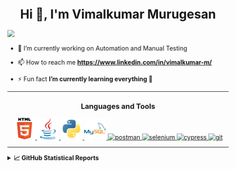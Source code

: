 <h1 align="center">Hi 👋, I'm Vimalkumar Murugesan</h1>

![](https://readme-typing-svg.herokuapp.com?font=Sriracha&color=D2D86E&lines=I'm+a+Test+Engineer)

- 🔭 I’m currently working on Automation and Manual Testing

- 📫 How to reach me **https://www.linkedin.com/in/vimalkumar-m/**

- ⚡ Fun fact **I’m currently learning everything 🤣**
---

<h3 align="center">Languages and Tools</h3>

<p align="center"> 
<a href="https://www.w3.org/html/" target="_blank" rel="noreferrer"> <img src="https://raw.githubusercontent.com/devicons/devicon/master/icons/html5/html5-original-wordmark.svg" alt="html5" width="50" height="50"/> </a> 
<a href="https://developer.mozilla.org/en-US/docs/Glossary/Java" target="_blank" rel="noreferrer"> <img src="https://raw.githubusercontent.com/devicons/devicon/master/icons/java/java-original.svg" alt="java" width="50" height="50"/> </a> 
<a href="https://www.python.org" target="_blank" rel="noreferrer"> <img src="https://raw.githubusercontent.com/devicons/devicon/master/icons/python/python-original.svg" alt="python" width="50" height="50"/> </a> 
<a href="https://www.mysql.com/" target="_blank" rel="noreferrer"> <img src="https://raw.githubusercontent.com/devicons/devicon/master/icons/mysql/mysql-original-wordmark.svg" alt="mysql" width="50" height="50"/> </a> 
<a href="https://postman.com" target="_blank" rel="noreferrer"> <img src="https://www.vectorlogo.zone/logos/getpostman/getpostman-icon.svg" alt="postman" width="50" height="50"/> </a> 
<a href="https://www.selenium.dev" target="_blank" rel="noreferrer"> <img src="https://raw.githubusercontent.com/detain/svg-logos/780f25886640cef088af994181646db2f6b1a3f8/svg/selenium-logo.svg" alt="selenium" width="50" height="50"/> </a> 
<a href="https://www.cypress.io" target="_blank" rel="noreferrer"> <img src="https://raw.githubusercontent.com/simple-icons/simple-icons/6e46ec1fc23b60c8fd0d2f2ff46db82e16dbd75f/icons/cypress.svg" alt="cypress" width="50" height="50"/> </a>
<a href="https://git-scm.com/" target="_blank" rel="noreferrer"> <img src="https://www.vectorlogo.zone/logos/git-scm/git-scm-icon.svg" alt="git" width="50" height="50"/> </a> 
</p>

  ---
  
<details>
  <summary><strong>📈 GitHub Statistical Reports</strong></summary>
  <br>
  <table>
    <tr>
      <td colspan="2" align="center">
        <img align="center" src="https://github-readme-stats.vercel.app/api/top-langs?username=itsVimalkumaR&show_icons=true&theme=tokyonight" alt="Top Languages" />
      </td>
    </tr>
    <tr>
      <td>
        <img align="center" src="https://github-readme-stats.vercel.app/api?username=itsVimalkumaR&show_icons=true&theme=tokyonight" alt="GitHub Stats" />
      </td>
      <td>
        <img align="center" src="https://github-readme-streak-stats.herokuapp.com/?user=itsVimalkumaR&show_icons=true&theme=tokyonight" alt="GitHub Streak" />
      </td>
    </tr>
  </table>
</details>


<br/>
<br/>
